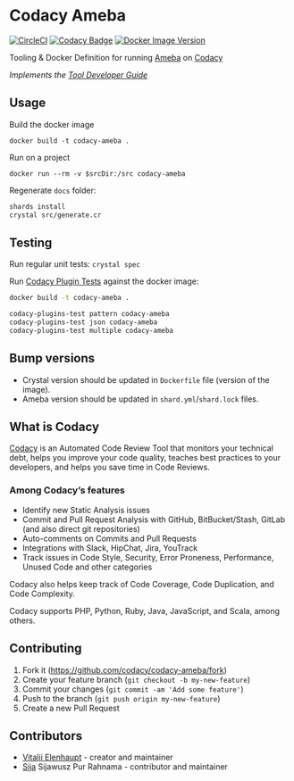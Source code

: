 # Codacy Ameba

[![CircleCI](https://circleci.com/gh/codacy/codacy-ameba.svg?style=svg)](https://circleci.com/gh/codacy/codacy-ameba)
[![Codacy Badge](https://app.codacy.com/project/badge/Grade/9ff33792339744899da6883f4bb78839)](https://app.codacy.com/gh/codacy/codacy-ameba)
[![Docker Image Version](https://img.shields.io/docker/v/codacy/codacy-ameba)](https://hub.docker.com/r/codacy/codacy-ameba)

Tooling & Docker Definition for running [Ameba](https://github.com/crystal-ameba/ameba) on [Codacy](https://www.codacy.com/)

*Implements the [Tool Developer Guide](https://support.codacy.com/hc/en-us/articles/207994725-Tool-Developer-Guide)*

## Usage

Build the docker image

```
docker build -t codacy-ameba .
```

Run on a project

```
docker run --rm -v $srcDir:/src codacy-ameba
```

Regenerate `docs` folder:

```sh
shards install
crystal src/generate.cr
```

## Testing

Run regular unit tests: `crystal spec`

Run [Codacy Plugin Tests](https://github.com/codacy/codacy-plugins-test) against the docker image:

```sh
docker build -t codacy-ameba .

codacy-plugins-test pattern codacy-ameba
codacy-plugins-test json codacy-ameba
codacy-plugins-test multiple codacy-ameba
```

## Bump versions

- Crystal version should be updated in `Dockerfile` file (version of the image).
- Ameba version should be updated in `shard.yml`/`shard.lock` files.

## What is Codacy

[Codacy](https://www.codacy.com/) is an Automated Code Review Tool that monitors your technical debt, helps you improve your code quality, teaches best practices to your developers, and helps you save time in Code Reviews.

### Among Codacy’s features

- Identify new Static Analysis issues
- Commit and Pull Request Analysis with GitHub, BitBucket/Stash, GitLab (and also direct git repositories)
- Auto-comments on Commits and Pull Requests
- Integrations with Slack, HipChat, Jira, YouTrack
- Track issues in Code Style, Security, Error Proneness, Performance, Unused Code and other categories

Codacy also helps keep track of Code Coverage, Code Duplication, and Code Complexity.

Codacy supports PHP, Python, Ruby, Java, JavaScript, and Scala, among others.

## Contributing

1. Fork it (<https://github.com/codacy/codacy-ameba/fork>)
2. Create your feature branch (`git checkout -b my-new-feature`)
3. Commit your changes (`git commit -am 'Add some feature'`)
4. Push to the branch (`git push origin my-new-feature`)
5. Create a new Pull Request

## Contributors

- [Vitalii Elenhaupt](https://github.com/veelenga) - creator and maintainer
- [Sija](https://github.com/Sija) Sijawusz Pur Rahnama - contributor and maintainer
